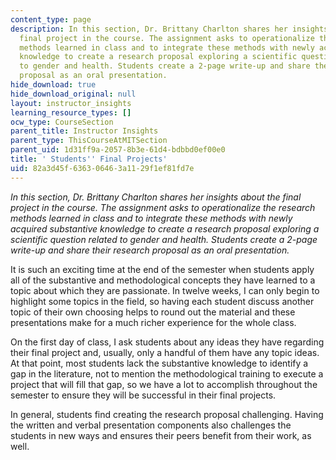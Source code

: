 ```yaml
---
content_type: page
description: In this section, Dr. Brittany Charlton shares her insights about the
  final project in the course. The assignment asks to operationalize the research
  methods learned in class and to integrate these methods with newly acquired substantive
  knowledge to create a research proposal exploring a scientific question related
  to gender and health. Students create a 2-page write-up and share their research
  proposal as an oral presentation.
hide_download: true
hide_download_original: null
layout: instructor_insights
learning_resource_types: []
ocw_type: CourseSection
parent_title: Instructor Insights
parent_type: ThisCourseAtMITSection
parent_uid: 1d31ff9a-2057-8b3e-61d4-bdbbd0ef00e0
title: ' Students'' Final Projects'
uid: 82a3d45f-6363-0646-3a11-29f1ef81fd7e
---
```


_In this section, Dr. Brittany Charlton shares her insights about the final project in the course. The assignment asks to operationalize the research methods learned in class and to integrate these methods with newly acquired substantive knowledge to create a research proposal exploring a scientific question related to gender and health. Students create a 2-page write-up and share their research proposal as an oral presentation._

It is such an exciting time at the end of the semester when students apply all of the substantive and methodological concepts they have learned to a topic about which they are passionate. In twelve weeks, I can only begin to highlight some topics in the field, so having each student discuss another topic of their own choosing helps to round out the material and these presentations make for a much richer experience for the whole class.

On the first day of class, I ask students about any ideas they have regarding their final project and, usually, only a handful of them have any topic ideas. At that point, most students lack the substantive knowledge to identify a gap in the literature, not to mention the methodological training to execute a project that will fill that gap, so we have a lot to accomplish throughout the semester to ensure they will be successful in their final projects.

In general, students find creating the research proposal challenging. Having the written and verbal presentation components also challenges the students in new ways and ensures their peers benefit from their work, as well.